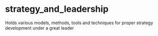 # strategy_and_leadership
Holds various models, methods, tools and techniques for proper strategy development under a great leader 
